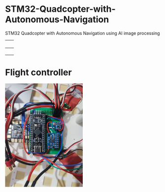 # STM32-Quadcopter-with-Autonomous-Navigation
STM32 Quadcopter with Autonomous Navigation using AI image processing 


| <img src=""  width=60%> | <img src=""  width=60%> |
| --------------------------- | --------------------------- |
| <img src=""  width=60%>       | <img src=""  width=60%> |


#  Flight controller
<p>
  <img src="IMAGES/IMG_20250222_200021.jpg" width=50%>
</p>
